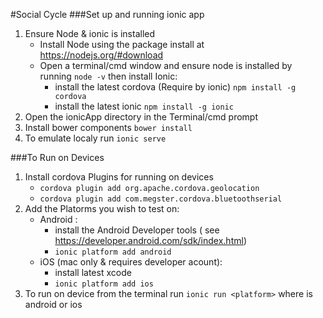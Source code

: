 #Social Cycle
###Set up and running ionic app
1. Ensure Node & ionic is installed
    - Install Node using the package install at https://nodejs.org/#download
    - Open a terminal/cmd window and ensure node is installed by running `node -v` then install Ionic:
        - install the latest cordova (Require by ionic) `npm install -g cordova`
        - install the latest ionic `npm install -g ionic`
2. Open the ionicApp directory in the Terminal/cmd prompt
3. Install bower components
    `bower install`
4. To emulate localy run `ionic serve`

###To Run on Devices
1. Install cordova Plugins for running on devices
    - `cordova plugin add org.apache.cordova.geolocation`
    - `cordova plugin add com.megster.cordova.bluetoothserial`
2. Add the Platorms you wish to test on:
    - Android : 
        - install the Android Developer tools ( see https://developer.android.com/sdk/index.html)
        - `ionic platform add android`
    - iOS (mac only & requires developer acount):
        - install latest xcode
        - `ionic platform add ios`
3. To run on device from the terminal run `ionic run <platform>` where <platform> is android or ios
